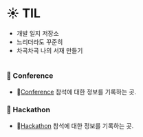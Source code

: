 # :sunny: TIL
 - 개발 일지 저장소
 - 느리더라도 꾸준히
 - 차곡차곡 나의 서재 만들기
 
#

### :pushpin: Conference
 - :link:[Conference](https://github.com/hjiee/TIL/blob/master/Conference.md) 참석에 대한 정보를 기록하는 곳.
 
 ### :pushpin: Hackathon
 - :link:[Hackathon](https://github.com/hjiee/TIL/blob/master/Hackathon.md) 참석에 대한 정보를 기록하는 곳.
